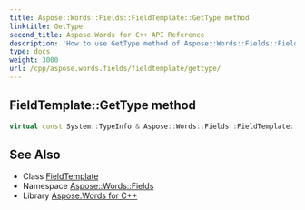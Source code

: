 ```yaml
---
title: Aspose::Words::Fields::FieldTemplate::GetType method
linktitle: GetType
second_title: Aspose.Words for C++ API Reference
description: 'How to use GetType method of Aspose::Words::Fields::FieldTemplate class in C++.'
type: docs
weight: 3000
url: /cpp/aspose.words.fields/fieldtemplate/gettype/
---
```

## FieldTemplate::GetType method




```cpp
virtual const System::TypeInfo & Aspose::Words::Fields::FieldTemplate::GetType() const override
```

## See Also

* Class [FieldTemplate](../)
* Namespace [Aspose::Words::Fields](../../)
* Library [Aspose.Words for C++](../../../)
